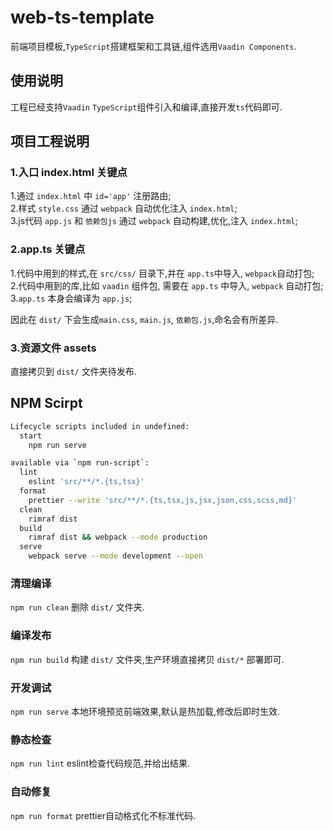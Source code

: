 # web-ts-template
前端项目模板,`TypeScript`搭建框架和工具链,组件选用`Vaadin Components`.

## 使用说明
工程已经支持`Vaadin` `TypeScript`组件引入和编译,直接开发`ts`代码即可.

## 项目工程说明
### 1.入口 index.html 关键点
1.通过 `index.html` 中 `id='app'` 注册路由;  
2.样式 `style.css` 通过 `webpack` 自动优化注入 `index.html`;  
3.js代码 `app.js` 和 `依赖包js` 通过 `webpack` 自动构建,优化,注入 `index.html`;  

### 2.app.ts 关键点
1.代码中用到的样式,在 `src/css/` 目录下,并在 `app.ts`中导入, `webpack`自动打包;  
2.代码中用到的库,比如 `vaadin` 组件包, 需要在 `app.ts` 中导入, `webpack` 自动打包;  
3.`app.ts` 本身会编译为 `app.js`;  

因此在 `dist/` 下会生成`main.css`, `main.js`, `依赖包.js`,命名会有所差异.

### 3.资源文件 assets
直接拷贝到 `dist/` 文件夹待发布.

## NPM Scirpt
```bash
Lifecycle scripts included in undefined:
  start
    npm run serve

available via `npm run-script`:
  lint
    eslint 'src/**/*.{ts,tsx}'
  format
    prettier --write 'src/**/*.{ts,tsx,js,jsx,json,css,scss,md}'
  clean
    rimraf dist
  build
    rimraf dist && webpack --mode production
  serve
    webpack serve --mode development --open
```

### 清理编译
`npm run clean` 删除 `dist/` 文件夹.

### 编译发布
`npm run build` 构建 `dist/` 文件夹,生产环境直接拷贝 `dist/*` 部署即可.

### 开发调试
`npm run serve` 本地环境预览前端效果,默认是热加载,修改后即时生效.

### 静态检查
`npm run lint` eslint检查代码规范,并给出结果.

### 自动修复
`npm run format` prettier自动格式化不标准代码.

